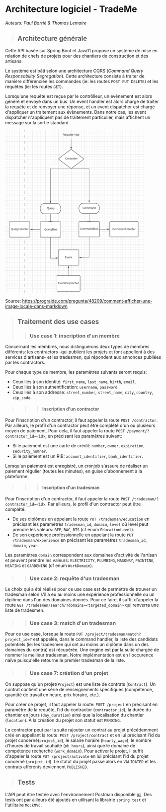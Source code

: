 # Architecture logiciel - TradeMe

*Auteurs: Paul Barrié & Thomas Lemaire*

> ## Architecture générale
Cette API basée sur Spring Boot et Java11 propose un système de mise en relation de chefs de projets pour des chantiers de construction
et des artisans.

Le système est bâti selon une architecture CQRS (*Command Query Responsability Segregation*). Cette architecture consiste à
traiter de manière différenciée les commandes (ie: les routes `POST PUT DELETE`) et les requêtes (ie: les routes `GET`).

Lorsqu'une requête est reçue par le contrôlleur, un évènement est alors généré et envoyé dans un bus. Un event handler
est alors chargé de traiter la requête et de renvoyer une réponse, et un event dispatcher est chargé d'appliquer un traitement
aux évènements. Dans notre cas, les event dispatcher n'appliquent pas de traitement particulier, mais affichent un message 
sur la sortie standard.

![image](.github/assets/cqrs_scheme.png)

Source: https://prograide.com/pregunta/48209/comment-afficher-une-image-locale-dans-markdown
> ## Traitement des use cases
>> ### Use case 1: inscription d'un membre
Concernant les membres, nous distinguerons deux types de membres différents: les contractors -qui publient les projets et font
appellent à des services d'artisans- et les tradesmen, qui répondent aux annonces publiées par les contractors.

Pour chaque type de membre, les paramètres suivants seront requis:
* Ceux liés à son identité: `first_name`, `last_name`, `birth`, `email`.
* Ceux liés à son authentification: `username`, `password`.
* Ceux liés à son addresse: `street_number`, `street_name`, `city`, `country`, `zip_code`.

>>> #### Inscription d'un contractor
Pour l'inscription d'un contractor, il faut appeler la route `POST /contractor`.
Par ailleurs, le profil d'un contractor peut être complété d'un ou plusieurs moyen de paiement. Pour cela, il faut appeler la
route `POST /payment/?contractor_id=<id>`, en précisant les paramètres suivant:

* Si le paiement est une carte de crédit: `number`, `owner`, `expiration`, `security_numner`.
* Si le paiement est un RIB: `account_identifier`, `bank_identifier`.

Lorsqu'un paiement est enregistré, un cronjob s'assure de réaliser un paiement régulier (toutes les minutes), en guise d'abonnement
à la plateforme.
>>> #### Inscription d'un tradesman
Pour l'inscription d'un contractor, il faut appeler la route `POST /tradesman/?contractor_id=<id>`.
Par ailleurs, le profil d'un contractor peut être complété:

* De ses diplômes en appelant la route `PUT /tradesman/education` en précisant les paramètres `tradesman_id`, `domain`, `level`
où level peut prendre les valeurs: `BEP`, `BAC`, `BTS` (cf enum `EducationLevel`).
* De son expérience professionnelle en appelant la route `PUT /tradesman/experience` en précisant les paramètres `tradesman_id`, `domain`, `year`.

Les paramètres `domain` correspondent aux domaines d'activité de l'artisan et peuvent prendre les valeurs: 
`ELECTRICITY`, `PLUMBING`, `MASONRY`, `PAINTING`, `HEATING` et `GARDENING` (cf enum `WorkDomain`).

>> ### Use case 2: requête d'un tradesman
Le choix qui a été réalisé pour ce use case est de permettre de trouver un tradesman selon s'il a eu au moins une expérience 
professionnelle ou un diplôme dans l'un des domaines donnés. Pour ce faire, il suffit d'appeler la route 
`GET /tradesmen/search/?domains=<targeted_domain>` qui renverra une liste de tradesmen.

>> ### Use case 3: match d'un tradesman
Pour ce use case, lorsque la route `PUT /project/tradesman/match?project_id=?` est appelée, dans le command handler, la liste des
candidats potentiels (ie: les tradesmen qui ont au moins un diplôme dans un des domaines du contra) est récupérée. Une engine est par la
suite chargée de nommer le meilleur tradesman. Notre implémentation est en l'occurence naïve puisqu'elle retourne le premier tradesman
de la liste.

>> ### Use case 7: création d'un projet
On suppose qu'un projet(`Project`) est une liste de contrats (`Contract`). Un contrat contient une série de renseignements 
spécifiques (compétence, quantité de travail en heure, prix horaire, etc.).

Pour créer ce projet, il faut appeler la route: `POST /project` en précisant en paramètre de la requête,
l'id du contractor (`contractor_id`), la durée du chantier en jours (`day_duration`) ainsi que la localisation du chantier 
(`location`). À la création du projet son statut est `PENDING`.

Le contractor peut par la suite rajouter un contrat au projet précédemment créé en appellant la route: `POST /project/contract`
et en lui précisant l'id du projet concerné(`project_id`), le salaire horaire (`hourly_wage`), le nombre d'heures de travail 
souhaité (`nb_hours`), ainsi que le domaine de compétence recherché (`work_domain`).
Pour activer le projet, il suffit d'appeler la route `PUT /project/activate` en lui précisant l'id du projet concerné (`project_id`). 
Le statut du projet passe alors en `VALIDATED` et les contrats afférents deviennent `PUBLISHED`.

> ## Tests

L'API peut être testée avec l'environnement Postman disponible [ici](https://www.getpostman.com/collections/4789810c624658a4309b).
Des tests ont par ailleurs été ajoutés en utilisant la librairie `spring test` et l'utilitaire `MockMVC`.